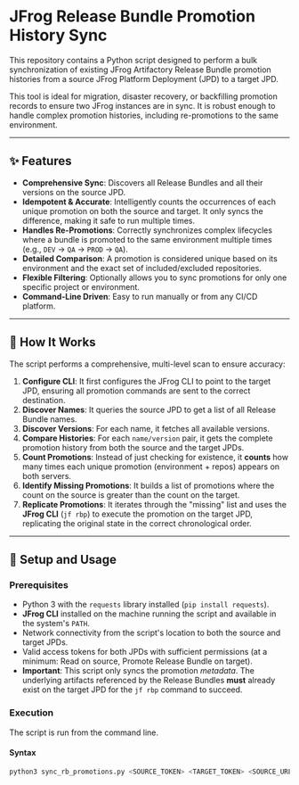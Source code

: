 # JFrog Release Bundle Promotion History Sync

This repository contains a Python script designed to perform a bulk synchronization of existing JFrog Artifactory Release Bundle promotion histories from a source JFrog Platform Deployment (JPD) to a target JPD.

This tool is ideal for migration, disaster recovery, or backfilling promotion records to ensure two JFrog instances are in sync. It is robust enough to handle complex promotion histories, including re-promotions to the same environment.

---

## ✨ Features

* **Comprehensive Sync**: Discovers all Release Bundles and all their versions on the source JPD.
* **Idempotent & Accurate**: Intelligently counts the occurrences of each unique promotion on both the source and target. It only syncs the difference, making it safe to run multiple times.
* **Handles Re-Promotions**: Correctly synchronizes complex lifecycles where a bundle is promoted to the same environment multiple times (e.g., `DEV` -> `QA` -> `PROD` -> `QA`).
* **Detailed Comparison**: A promotion is considered unique based on its environment and the exact set of included/excluded repositories.
* **Flexible Filtering**: Optionally allows you to sync promotions for only one specific project or environment.
* **Command-Line Driven**: Easy to run manually or from any CI/CD platform.

---

## 🔧 How It Works

The script performs a comprehensive, multi-level scan to ensure accuracy:

1.  **Configure CLI**: It first configures the JFrog CLI to point to the target JPD, ensuring all promotion commands are sent to the correct destination.
2.  **Discover Names**: It queries the source JPD to get a list of all Release Bundle names.
3.  **Discover Versions**: For each name, it fetches all available versions.
4.  **Compare Histories**: For each `name/version` pair, it gets the complete promotion history from both the source and the target JPDs.
5.  **Count Promotions**: Instead of just checking for existence, it **counts** how many times each unique promotion (environment + repos) appears on both servers.
6.  **Identify Missing Promotions**: It builds a list of promotions where the count on the source is greater than the count on the target.
7.  **Replicate Promotions**: It iterates through the "missing" list and uses the **JFrog CLI** (`jf rbp`) to execute the promotion on the target JPD, replicating the original state in the correct chronological order.

---

## 🚀 Setup and Usage

### Prerequisites

* Python 3 with the `requests` library installed (`pip install requests`).
* **JFrog CLI** installed on the machine running the script and available in the system's `PATH`.
* Network connectivity from the script's location to both the source and target JPDs.
* Valid access tokens for both JPDs with sufficient permissions (at a minimum: Read on source, Promote Release Bundle on target).
* **Important**: This script only syncs the promotion *metadata*. The underlying artifacts referenced by the Release Bundles **must** already exist on the target JPD for the `jf rbp` command to succeed.

### Execution

The script is run from the command line.

#### **Syntax**

```bash
python3 sync_rb_promotions.py <SOURCE_TOKEN> <TARGET_TOKEN> <SOURCE_URL> <TARGET_URL> [ENVIRONMENT_FILTER] [--project-filter <PROJECT_KEY>]
```
